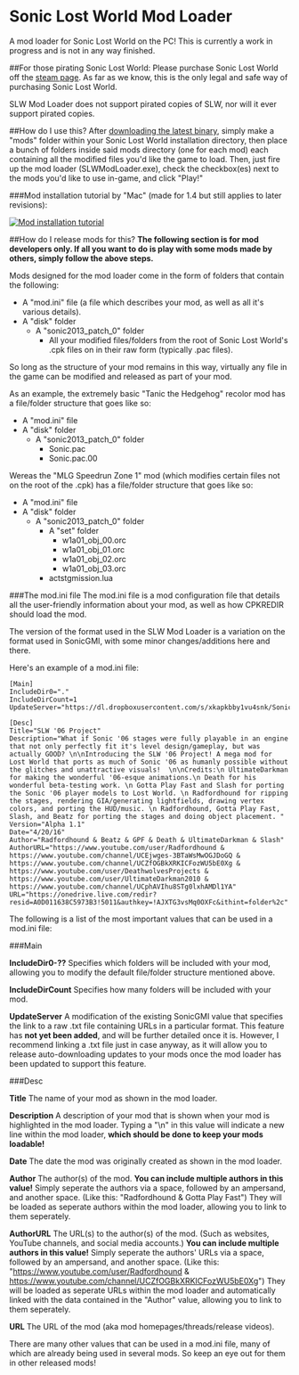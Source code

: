 # Sonic Lost World Mod Loader
A mod loader for Sonic Lost World on the PC! This is currently a work in progress and is not in any way finished.

##For those pirating Sonic Lost World:
Please purchase Sonic Lost World off the [steam page](http://store.steampowered.com/app/329440/). As far as we know, this is the only legal and safe way of purchasing Sonic Lost World.

SLW Mod Loader does not support pirated copies of SLW, nor will it ever support pirated copies.

##How do I use this?
After [downloading the latest binary](https://github.com/Radfordhound/SLW-Mod-Loader/releases/latest), simply make a "mods" folder within your Sonic Lost World installation directory, then place a bunch of folders inside said mods directory (one for each mod) each containing all the modified files you'd like the game to load. Then, just fire up the mod loader (SLWModLoader.exe), check the checkbox(es) next to the mods you'd like to use in-game, and click "Play!"

###Mod installation tutorial by "Mac" (made for 1.4 but still applies to later revisions):

[![Mod installation tutorial](http://img.youtube.com/vi/u-5uCVJ8Ci0/0.jpg)](https://www.youtube.com/watch?v=u-5uCVJ8Ci0 "Mod installation tutorial")

##How do I release mods for this?
**The following section is for mod developers only. If all you want to do is play with some mods made by others, simply follow the above steps.**

Mods designed for the mod loader come in the form of folders that contain the following:

- A "mod.ini" file (a file which describes your mod, as well as all it's various details).
- A "disk" folder
  - A "sonic2013_patch_0" folder
    - All your modified files/folders from the root of Sonic Lost World's .cpk files on in their raw form (typically .pac files).

So long as the structure of your mod remains in this way, virtually any file in the game can be modified and released as part of your mod.

As an example, the extremely basic "Tanic the Hedgehog" recolor mod has a file/folder structure that goes like so:

- A "mod.ini" file
- A "disk" folder
  - A "sonic2013_patch_0" folder
    - Sonic.pac
    - Sonic.pac.00

Wereas the "MLG Speedrun Zone 1" mod (which modifies certain files not on the root of the .cpk) has a file/folder structure that goes like so:

- A "mod.ini" file
- A "disk" folder
  - A "sonic2013_patch_0" folder
    - A "set" folder
      - w1a01_obj_00.orc
      - w1a01_obj_01.orc
      - w1a01_obj_02.orc
      - w1a01_obj_03.orc
    - actstgmission.lua


###The mod.ini file
The mod.ini file is a mod configuration file that details all the user-friendly information about your mod, as well as how CPKREDIR should load the mod.

The version of the format used in the SLW Mod Loader is a variation on the format used in SonicGMI, with some minor changes/additions here and there.

Here's an example of a mod.ini file:
```
[Main]
IncludeDir0="."
IncludeDirCount=1
UpdateServer="https://dl.dropboxusercontent.com/s/xkapkbby1vu4snk/Sonic06UpdateFile.txt"

[Desc]
Title="SLW '06 Project"
Description="What if Sonic '06 stages were fully playable in an engine that not only perfectly fit it's level design/gameplay, but was actually GOOD? \n\nIntroducing the SLW '06 Project! A mega mod for Lost World that ports as much of Sonic '06 as humanly possible without the glitches and unattractive visuals!  \n\nCredits:\n UltimateDarkman for making the wonderful '06-esque animations.\n Death for his wonderful beta-testing work. \n Gotta Play Fast and Slash for porting the Sonic '06 player models to Lost World. \n Radfordhound for ripping the stages, rendering GIA/generating lightfields, drawing vertex colors, and porting the HUD/music. \n Radfordhound, Gotta Play Fast, Slash, and Beatz for porting the stages and doing object placement. "
Version="Alpha 1.1"
Date="4/20/16"
Author="Radfordhound & Beatz & GPF & Death & UltimateDarkman & Slash"
AuthorURL="https://www.youtube.com/user/Radfordhound & https://www.youtube.com/channel/UCEjwges-3BTaWsMwOGJDoGQ & https://www.youtube.com/channel/UCZfOGBkXRKICFozWU5bE0Xg & https://www.youtube.com/user/DeathwolvesProjects & https://www.youtube.com/user/UltimateDarkman2010 & https://www.youtube.com/channel/UCphAVIhu8STg0lxhAMDl1YA"
URL="https://onedrive.live.com/redir?resid=A0D011638C5973B3!5011&authkey=!AJXTG3vsMq0OXFc&ithint=folder%2c"
```

The following is a list of the most important values that can be used in a mod.ini file:

###Main

**IncludeDir0-??** Specifies which folders will be included with your mod, allowing you to modify the default file/folder structure mentioned above.

**IncludeDirCount** Specifies how many folders will be included with your mod.

**UpdateServer** A modification of the existing SonicGMI value that specifies the link to a raw .txt file containing URLs in a particular format. This feature has **not yet been added**, and will be further detailed once it is. However, I recommend linking a .txt file just in case anyway, as it will allow you to release auto-downloading updates to your mods once the mod loader has been updated to support this feature.

###Desc

**Title** The name of your mod as shown in the mod loader.

**Description** A description of your mod that is shown when your mod is highlighted in the mod loader.
Typing a "\n" in this value will indicate a new line within the mod loader, **which should be done to keep your mods loadable!**

**Date** The date the mod was originally created as shown in the mod loader.

**Author** The author(s) of the mod. **You can include multiple authors in this value!** Simply seperate the authors via a space, followed by an ampersand, and another space. (Like this: "Radfordhound & Gotta Play Fast") They will be loaded as seperate authors within the mod loader, allowing you to link to them seperately.

**AuthorURL** The URL(s) to the author(s) of the mod. (Such as websites, YouTube channels, and social media accounts.) **You can include multiple authors in this value!** Simply seperate the authors' URLs via a space, followed by an ampersand, and another space. (Like this: "https://www.youtube.com/user/Radfordhound & https://www.youtube.com/channel/UCZfOGBkXRKICFozWU5bE0Xg") They will be loaded as seperate URLs within the mod loader and automatically linked with the data contained in the "Author" value, allowing you to link to them seperately.

**URL** The URL of the mod (aka mod homepages/threads/release videos).


There are many other values that can be used in a mod.ini file, many of which are already being used in several mods. So keep an eye out for them in other released mods!
